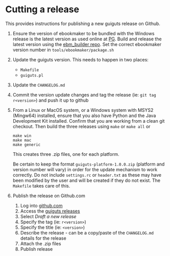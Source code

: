 # Cutting a release

This provides instructions for publishing a new guiguts release on
Github.

1. Ensure the version of ebookmaker to be bundled with the Windows release is
   the latest version as used online at [PG](https://ebookmaker.pglaf.org).
   Build and release the latest version using the [ebm_builder repo](https://github.com/DistributedProofreaders/ebm_builder).
   Set the correct ebookmaker version number in `tools/ebookmaker/package.sh`

2. Update the guiguts version. This needs to happen in two places:
	* `Makefile`
	* `guiguts.pl`

3. Update the `CHANGELOG.md`

4. Commit the version update changes and tag the release
   (ie: `git tag r<version>`) and push it up to github

5. From a Linux or MacOS system, or a Windows system with MSYS2 (Mingw64)
   installed, ensure that you also have Python and the Java Development
   Kit installed. Confirm that you are working from a clean git checkout.
   Then build the three releases using `make` or `make all` or
   ```
   make win
   make mac
   make generic
   ```
   This creates three .zip files, one for each platform.

   Be certain to keep the format `guiguts-platform-1.0.0.zip`
   (platform and version number will vary) in order for
   the update mechanism to work correctly. Do not include
   `settings.rc` or `header.txt` as these may have been modified
   by the user and will be created if they do not exist.
   The `Makefile` takes care of this.

6. Publish the release on Github.com
	1. Log into [github.com](https://github.com)
	2. Access the [guiguts releases](https://github.com/DistributedProofreaders/guiguts/releases)
	3. Select *Draft a new release*
	4. Specify the tag (ie: `r<version>`)
	5. Specify the title (ie: `<version>`)
	6. Describe the release - can be a copy/paste of the `CHANGELOG.md`
	   details for the release
	7. Attach the .zip files
	8. Publish release
